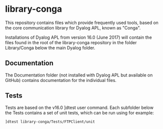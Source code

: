 # library-conga

This repository contains files which provide frequently used tools,
based on the core communication library for Dyalog APL, known as "Conga".

Installations of Dyalog APL from version 16.0 (June 2017) will contain 
the files found in the root of the library-conga repository in the folder
 Library/Conga below the main Dyalog folder.

## Documentation

The Documentation folder (not installed with Dyalog APL but available on
GitHub) contains documentation for the individual files.

## Tests

Tests are based on the v16.0 ]dtest user command. Each subfolder below the Tests contains a set of unit tests, which can be run using for example:

    ]dtest library-conga/Tests/FTPClient/unit
  